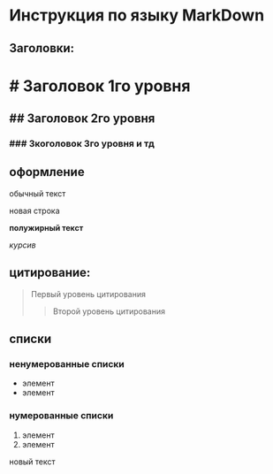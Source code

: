 # Инструкция по языку MarkDown
## Заголовки:
# # Заголовок 1го уровня
## ## Заголовок 2го уровня
### ### Зкоголовок 3го уровня и тд

## оформление
обычный текст

новая строка

**полужирный текст**

*курсив*

## цитирование:
> Первый уровень цитирования
>> Второй уровень цитирования

## списки
### ненумерованные списки
* элемент
* элемент
### нумерованные списки
1. элемент
2. элемент

новый текст